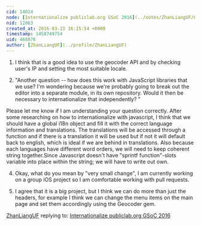 ```yaml
---
cid: 14024
node: [Internationalize publiclab.org GSoC 2016](../notes/ZhanLiangUF/03-19-2016/internationalize-publiclab-org-gsoc-2016)
nid: 12863
created_at: 2016-03-23 16:15:54 +0000
timestamp: 1458749754
uid: 468876
author: [ZhanLiangUF](../profile/ZhanLiangUF)
---
```


1. I think that is a good idea to use the geocoder API and by checking user's IP and setting the most suitable locale.

2. "Another question -- how does this work with JavaScript libraries that we use? I'm wondering because we're probably going to break out the editor into a separate module, in its own repository. Would it then be necessary to internationalize that independently? "

Please let me know if I am understanding your question correctly. After some researching on how to internationalize with javascript, I think that we should have a global i18n object and fill it with the correct language information and translations. The translations will be accessed through a function and if there is a translation it will be used but if not it will default back to english, which is ideal if we are behind in translations. Also because each languages have different word orders, we will need to keep coherent string together.Since Javascript doesn't have "sprintf function"-slots variable into place within the string; we will have to write out own.


4. Okay, what do you mean by "very small change", I am currently working on a group iOS project so I am comfortable working with pull requests. 

5. I agree that it is a big project, but I think we can do more than just the headers, for example I think we can change the menu items on the main page and set them accordingly using the Geocoder gem. 

[ZhanLiangUF](../profile/ZhanLiangUF) replying to: [Internationalize publiclab.org GSoC 2016](../notes/ZhanLiangUF/03-19-2016/internationalize-publiclab-org-gsoc-2016)

